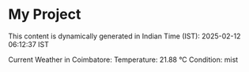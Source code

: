 # My Project

This content is dynamically generated in Indian Time (IST): 2025-02-12 06:12:37 IST


Current Weather in Coimbatore:
Temperature: 21.88 °C
Condition: mist
